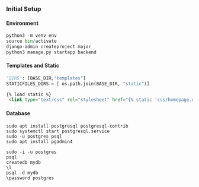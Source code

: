 ### Initial Setup

#### Environment
```python
python3 -m venv env
source bin/activate
django-admin createproject major
python3 manage.py startapp backend
```
#### Templates and Static
```python
'DIRS': [BASE_DIR,"templates"]
STATICFILES_DIRS = [ os.path.join(BASE_DIR, "static")]
```

```html
{% load static %}
 <link type="text/css" rel="stylesheet" href="{% static 'css/homepage.css' %}">
```

#### Database


```shell
sudo apt install postgresql postgresql-contrib
sudo systemctl start postgresql.service
sudo -u postgres psql
sudo apt install pgadmin4

```


```shell
sudo -i -u postgres
psql
createdb mydb
\l
psql -d mydb
\password postgres


```
